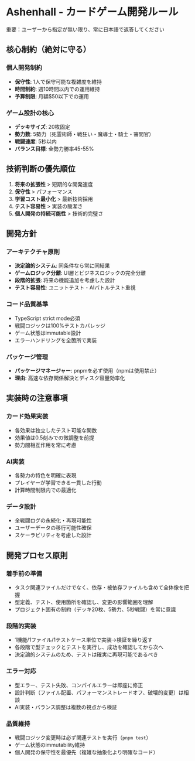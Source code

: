 # Ashenhall - カードゲーム開発ルール

重要：ユーザーから指定が無い限り、常に日本語で返答してください

## 核心制約（絶対に守る）

### 個人開発制約

- **保守性**: 1人で保守可能な複雑度を維持
- **時間制約**: 週10時間以内での運用維持
- **予算制限**: 月額$50以下での運用

### ゲーム設計の核心

- **デッキサイズ**: 20枚固定
- **勢力数**: 5勢力（死霊術師・戦狂い・魔導士・騎士・審問官）
- **戦闘速度**: 5秒以内
- **バランス目標**: 全勢力勝率45-55%

## 技術判断の優先順位

1. **将来の拡張性** > 短期的な開発速度
2. **保守性** > パフォーマンス
3. **学習コスト最小化** > 最新技術採用
4. **テスト容易性** > 実装の簡潔さ
5. **個人開発の持続可能性** > 技術的完璧さ

## 開発方針

### アーキテクチャ原則

- **決定論的システム**: 同条件なら常に同結果
- **ゲームロジック分離**: UI層とビジネスロジックの完全分離
- **段階的拡張**: 将来の機能追加を考慮した設計
- **テスト容易性**: ユニットテスト・AIバトルテスト重視

### コード品質基準

- TypeScript strict mode必須
- 戦闘ロジックは100%テストカバレッジ
- ゲーム状態はimmutable設計
- エラーハンドリングを全箇所で実装

### パッケージ管理

- **パッケージマネージャー**: pnpmを必ず使用（npmは使用禁止）
- **理由**: 高速な依存関係解決とディスク容量効率化

## 実装時の注意事項

### カード効果実装

- 各効果は独立したテスト可能な関数
- 効果値は0.5刻みでの微調整を前提
- 勢力間相互作用を常に考慮

### AI実装

- 各勢力の特色を明確に表現
- プレイヤーが学習できる一貫した行動
- 計算時間制限内での最適化

### データ設計

- 全戦闘ログの永続化・再現可能性
- ユーザーデータの移行可能性確保
- スケーラビリティを考慮した設計

## 開発プロセス原則

### 着手前の準備

- タスク関連ファイルだけでなく、依存・被依存ファイルも含めて全体像を把握
- 型定義、テスト、使用箇所を確認し、変更の影響範囲を理解
- プロジェクト固有の制約（デッキ20枚、5勢力、5秒戦闘）を常に意識

### 段階的実装

- 1機能/1ファイル/1テストケース単位で実装→検証を繰り返す
- 各段階で型チェックとテストを実行し、成功を確認してから次へ
- 決定論的システムのため、テストは確実に再現可能であるべき

### エラー対応

- 型エラー、テスト失敗、コンパイルエラーは即座に修正
- 設計判断（ファイル配置、パフォーマンストレードオフ、破壊的変更）は相談
- AI実装・バランス調整は複数の視点から検証

### 品質維持

- 戦闘ロジック変更時は必ず関連テストを実行（`pnpm test`）
- ゲーム状態のimmutability維持
- 個人開発の保守性を最優先（複雑な抽象化より明確なコード）
